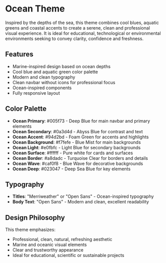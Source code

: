 # Ocean Theme

Inspired by the depths of the sea, this theme combines cool blues, aquatic greens and coastal accents to create a serene, clean and professional visual experience. It is ideal for educational, technological or environmental environments seeking to convey clarity, confidence and freshness.

## Features
- Marine-inspired design based on ocean depths
- Cool blue and aquatic green color palette  
- Modern and clean typography
- Clean navbar without icons for professional focus
- Ocean-inspired components
- Fully responsive layout

## Color Palette
- **Ocean Primary**: #005f73 - Deep Blue for main navbar and primary elements
- **Ocean Secondary**: #0a3d4d - Abyss Blue for contrast and text
- **Ocean Accent**: #94d2bd - Foam Green for accents and highlights
- **Ocean Background**: #f7fefe - Blue Mist for main backgrounds
- **Ocean Light**: #e0fbfc - Light Blue for secondary backgrounds
- **Ocean Surface**: #ffffff - Pure white for cards and surfaces
- **Ocean Border**: #a8dadc - Turquoise Clear for borders and details
- **Ocean Wave**: #caf0f8 - Blue Wave for decorative backgrounds
- **Ocean Deep**: #023047 - Deep Sea Blue for key elements

## Typography
- **Titles**: "Merriweather" or "Open Sans" - Ocean-inspired typography
- **Body Text**: "Open Sans" - Modern and clean, excellent readability

## Design Philosophy
This theme emphasizes:
- Professional, clean, natural, refreshing aesthetic
- Marine and oceanic visual elements
- Clear and trustworthy appearance
- Ideal for educational, scientific or sustainable projects
